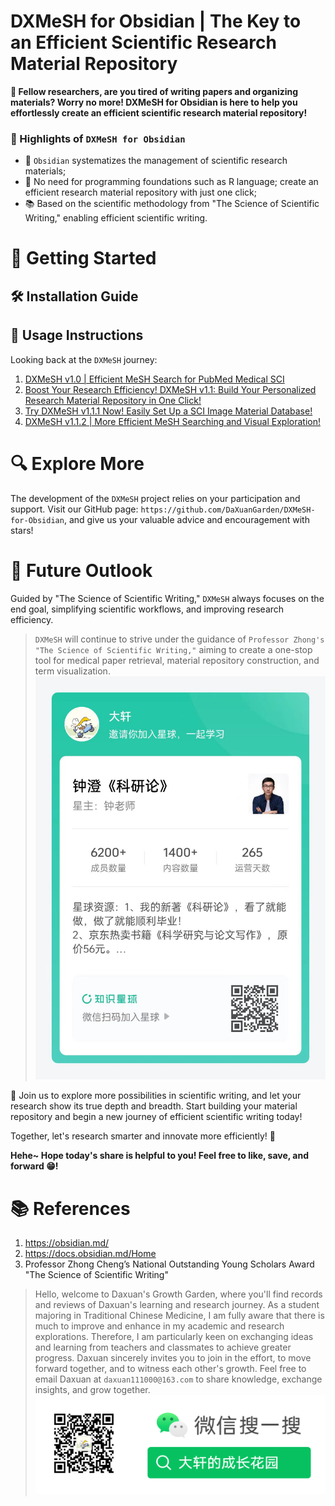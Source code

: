 # DXMeSH for Obsidian | The Key to an Efficient Scientific Research Material Repository

**💭 Fellow researchers, are you tired of writing papers and organizing materials? Worry no more! DXMeSH for Obsidian is here to help you effortlessly create an efficient scientific research material repository!**

### 🧬 Highlights of `DXMeSH for Obsidian`
- 🌱 `Obsidian` systematizes the management of scientific research materials;
- 🎯 No need for programming foundations such as R language; create an efficient research material repository with just one click;
- 📚 Based on the scientific methodology from "The Science of Scientific Writing," enabling efficient scientific writing.
# 📍 Getting Started



## 🛠 Installation Guide

## 📖 Usage Instructions


Looking back at the `DXMeSH` journey:
1. [DXMeSH v1.0 | Efficient MeSH Search for PubMed Medical SCI](https://mp.weixin.qq.com/s/l2klVdmHbgZHnXAFITWgsQ)
2. [Boost Your Research Efficiency! DXMeSH v1.1: Build Your Personalized Research Material Repository in One Click!](https://mp.weixin.qq.com/s/IW5zeK8V5qvWYb9Rx-96jA)
3. [Try DXMeSH v1.1.1 Now! Easily Set Up a SCI Image Material Database!](https://mp.weixin.qq.com/s/bTPSmeV1yFderrnubdgXWQ)
4. [DXMeSH v1.1.2 | More Efficient MeSH Searching and Visual Exploration!](https://mp.weixin.qq.com/s?__biz=Mzg4NTgyODM0Ng==&mid=2247484358&idx=1&sn=08022d966b89c857137d72e85cd12b4f&chksm=cfa3bc53f8d43545921a7310515be88d15e77157f270fab011041374ae9430708e5326acd4a7&cur_album_id=3289684371947503623&scene=190#rd)

# 🔍 Explore More
The development of the `DXMeSH` project relies on your participation and support. Visit our GitHub page: `https://github.com/DaXuanGarden/DXMeSH-for-Obsidian`, and give us your valuable advice and encouragement with stars!

# 🌱 Future Outlook

Guided by "The Science of Scientific Writing," `DXMeSH` always focuses on the end goal, simplifying scientific workflows, and improving research efficiency.
>`DXMeSH` will continue to strive under the guidance of `Professor Zhong's "The Science of Scientific Writing,"` aiming to create a one-stop tool for medical paper retrieval, material repository construction, and term visualization.![alt text](test/Knowledge%20Planet%20-%20Scientific%20Research.jpg)

🚀 Join us to explore more possibilities in scientific writing, and let your research show its true depth and breadth. Start building your material repository and begin a new journey of efficient scientific writing today!

Together, let's research smarter and innovate more efficiently! 🌟

**Hehe~ Hope today's share is helpful to you! Feel free to like, save, and forward 😁!**


# 📚 References
1. https://obsidian.md/
2. https://docs.obsidian.md/Home
3. Professor Zhong Cheng’s National Outstanding Young Scholars Award "The Science of Scientific Writing"

> Hello, welcome to Daxuan's Growth Garden, where you'll find records and reviews of Daxuan's learning and research journey. As a student majoring in Traditional Chinese Medicine, I am fully aware that there is much to improve and enhance in my academic and research explorations. Therefore, I am particularly keen on exchanging ideas and learning from teachers and classmates to achieve greater progress. Daxuan sincerely invites you to join in the effort, to move forward together, and to witness each other's growth. Feel free to email Daxuan at `daxuan111000@163.com` to share knowledge, exchange insights, and grow together. ![alt text](test/WeChat%20QR%20code.png)